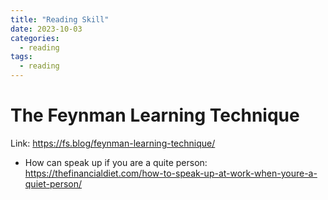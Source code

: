 ```yaml
---
title: "Reading Skill"
date: 2023-10-03
categories:
  - reading
tags:
  - reading
---
```


# The Feynman Learning Technique
Link: https://fs.blog/feynman-learning-technique/

- How can speak up if you are a quite person: https://thefinancialdiet.com/how-to-speak-up-at-work-when-youre-a-quiet-person/
